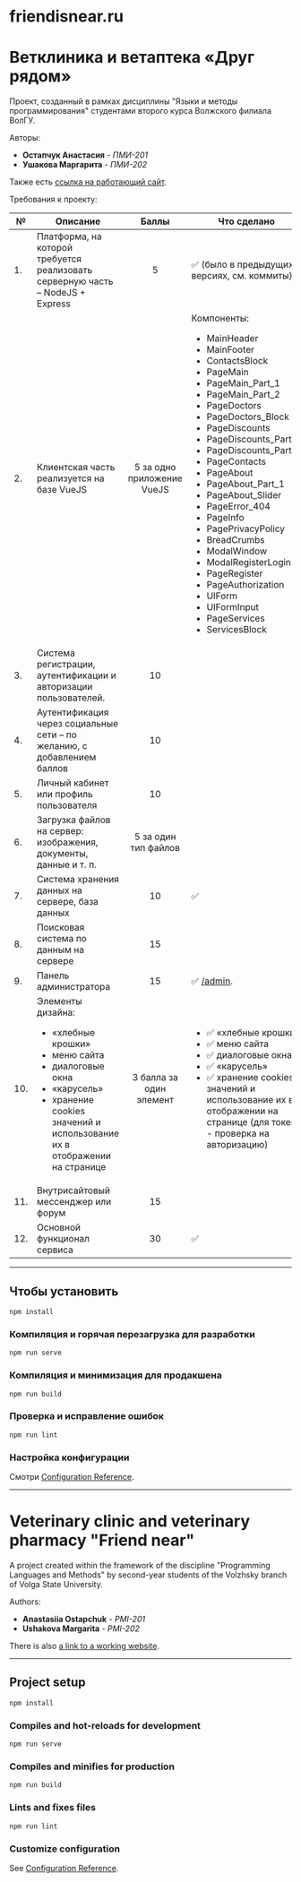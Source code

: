 # friendisnear.ru

# Ветклиника и ветаптека «Друг рядом»

Проект, созданный в рамках дисциплины "Языки и методы программирования"
студентами второго курса Волжского филиала ВолГУ.

Авторы:

* **Остапчук Анастасия** - *ПМИ-201*
* **Ушакова Маргарита** - *ПМИ-202*

Также есть [ссылка на работающий сайт](https://friendisnear.herokuapp.com).

Требования к проекту:

| №    | Описание                                                                                                                                                                                              |           Баллы            | Что сделано                                                                                                                                                                                                                                                                                                                                                                                                                                                                                                                                                                                                                                   |
|------|-------------------------------------------------------------------------------------------------------------------------------------------------------------------------------------------------------|:--------------------------:|-----------------------------------------------------------------------------------------------------------------------------------------------------------------------------------------------------------------------------------------------------------------------------------------------------------------------------------------------------------------------------------------------------------------------------------------------------------------------------------------------------------------------------------------------------------------------------------------------------------------------------------------------|
| 1.   | Платформа, на которой требуется реализовать серверную часть – NodeJS + Express                                                                                                                        |             5              | :white_check_mark: (было в предыдущих версиях, см. коммиты)                                                                                                                                                                                                                                                                                                                                                                                                                                                                                                                                                                                   |
| 2.   | Клиентская часть реализуется на базе VueJS                                                                                                                                                            | 5 за одно приложение VueJS | Компоненты:<br><ul><li>MainHeader</li><li>MainFooter</li><li>ContactsBlock</li><li>PageMain</li><li>PageMain_Part_1</li><li>PageMain_Part_2</li><li>PageDoctors</li><li>PageDoctors_Block</li><li>PageDiscounts</li><li>PageDiscounts_Part_1</li><li>PageDiscounts_Part_2</li><li>PageContacts</li><li>PageAbout</li><li>PageAbout_Part_1</li><li>PageAbout_Slider</li><li>PageError_404</li><li>PageInfo</li><li>PagePrivacyPolicy</li><li>BreadCrumbs</li><li>ModalWindow</li><li>ModalRegisterLogin</li><li>PageRegister</li><li>PageAuthorization</li><li>UIForm</li><li>UIFormInput</li><li>PageServices</li><li>ServicesBlock</li></ul> |
| 3.   | Система регистрации, аутентификации и авторизации пользователей.                                                                                                                                      |             10             |                                                                                                                                                                                                                                                                                                                                                                                                                                                                                                                                                                                                                                               |
| 4.   | Аутентификация через социальные сети – по желанию, с добавлением баллов                                                                                                                               |             10             |                                                                                                                                                                                                                                                                                                                                                                                                                                                                                                                                                                                                                                               |
| 5.   | Личный кабинет или профиль пользователя                                                                                                                                                               |             10             |                                                                                                                                                                                                                                                                                                                                                                                                                                                                                                                                                                                                                                               |
| 6.   | Загрузка файлов на сервер: изображения, документы, данные и т. п.                                                                                                                                     |    5 за один тип файлов    |                                                                                                                                                                                                                                                                                                                                                                                                                                                                                                                                                                                                                                               |
| 7.   | Система хранения данных на сервере, база данных                                                                                                                                                       |             10             | :white_check_mark:                                                                                                                                                                                                                                                                                                                                                                                                                                                                                                                                                                                                                                              |
| 8.   | Поисковая система по данным на сервере                                                                                                                                                                |             15             |                                                                                                                                                                                                                                                                                                                                                                                                                                                                                                                                                                                                                                               |
| 9.   | Панель администратора                                                                                                                                                                                 |             15             | :white_check_mark: [/admin](https://friendisnear.herokuapp.com/admin).                                                                                                                                                                                                                                                                                                                                                                                                                                                                                                                                                                        |
| 10.  | Элементы дизайна: <br><ul><li>«хлебные крошки»</li><li>меню сайта</li><li>диалоговые окна</li><li>«карусель»</li><li>хранение cookies значений и использование их в отображении на странице</li></ul> |  3 балла за один элемент   | <ul><li> :white_check_mark: «хлебные крошки»</li><li> :white_check_mark: меню сайта</li><li> :white_check_mark: диалоговые окна</li><li> :white_check_mark: «карусель»</li><li> :white_check_mark: хранение cookies значений и использование их в отображении на странице (для токена - проверка на авторизацию)</li></ul>                                                                                                                                                                                                                                                                                                                    |
| 11.  | Внутрисайтовый мессенджер или форум                                                                                                                                                                   |             15             |                                                                                                                                                                                                                                                                                                                                                                                                                                                                                                                                                                                                                                               |
| 12.  | Основной функционал сервиса                                                                                                                                                                           |             30             | :white_check_mark:                                                                                                                                                                                                                                                                                                                                                                                                                                                                                                                                                                                                                            |

---

## Чтобы установить
```
npm install
```

### Компиляция и горячая перезагрузка для разработки
```
npm run serve
```

### Компиляция и минимизация для продакшена
```
npm run build
```

### Проверка и исправление ошибок
```
npm run lint
```

### Настройка конфигурации
Смотри [Configuration Reference](https://cli.vuejs.org/config/).

---

# Veterinary clinic and veterinary pharmacy "Friend near"

A project created within the framework of the discipline "Programming Languages and Methods"
by second-year students of the Volzhsky branch of Volga State University.

Authors:

* **Anastasiia Ostapchuk** - *PMI-201*
* **Ushakova Margarita** - *PMI-202*

There is also [a link to a working website](https://friendisnear.herokuapp.com).

---

## Project setup
```
npm install
```

### Compiles and hot-reloads for development
```
npm run serve
```

### Compiles and minifies for production
```
npm run build
```

### Lints and fixes files
```
npm run lint
```

### Customize configuration
See [Configuration Reference](https://cli.vuejs.org/config/).
